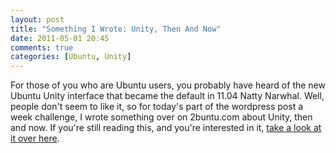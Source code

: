 ```yaml
---
layout: post
title: "Something I Wrote: Unity, Then And Now"
date: 2011-05-01 20:45
comments: true
categories: [Ubuntu, Unity]
---
```


<p>For those of you who are Ubuntu users, you probably have heard of the new Ubuntu Unity interface that became the default in 11.04 Natty Narwhal. Well, people don't seem to like it, so for today's part of the wordpress post a week challenge, I wrote something over on 2buntu.com about Unity, then and now. If you're still reading this, and you're interested in it, <a href="http://2buntu.com/index.php/archives/512">take a look at it over here</a>.&nbsp;</p>
